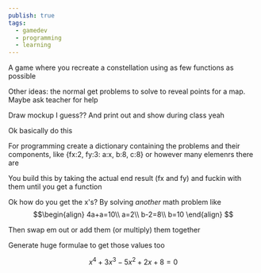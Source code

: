 ```yaml
---
publish: true
tags:
  - gamedev
  - programming
  - learning
---
```


A game where you recreate a constellation using as few functions as possible 

Other ideas: the normal get problems to solve to reveal points for a map. Maybe ask teacher for help

Draw mockup I guess?? And print out and show during class yeah

Ok basically do this

For programming create a dictionary containing the problems and their components, like {fx:2, fy:3: a:x, b:8, c:8} or however many elemenrs there are 

You build this by taking the actual end result (fx and fy) and fuckin with them until you get a function

Ok how do you get the x's? By solving *another* math problem like 
$$\begin{align}
4a+a=10\\
a=2\\
b-2=8\\
b=10
\end{align}
$$

Then swap em out or add them (or multiply) them together

Generate huge formulae to get those values too

$$
x^4+3x^3-5x^2+2x+8=0
$$

